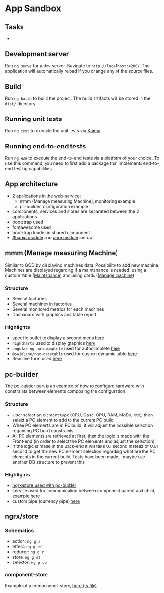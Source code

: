 # App Sandbox

## Tasks

- 

## Development server

Run `ng serve` for a dev server. Navigate to `http://localhost:4200/`. The application will automatically reload if you change any of the source files.

## Build

Run `ng build` to build the project. The build artifacts will be stored in the `dist/` directory.

## Running unit tests

Run `ng test` to execute the unit tests via [Karma](https://karma-runner.github.io).

## Running end-to-end tests

Run `ng e2e` to execute the end-to-end tests via a platform of your choice. To use this command, you need to first add a package that implements end-to-end testing capabilities.

## App architecture

- 2 applications in the web-service:
    - mmm (Manage measuring Machine), monitoring example
    - pc-builder, configuration example
- components, services and stores are separated between the 2 applications
- bootstrap used
- fontawesome used
- bootstrap loader in shared component
- [Shared module](/src/app/shared/shared.module.ts) and [core module](/src/app/core.module.ts) set up

## mmm (Manage measuring Machine)

Similar to GCD by displaying machines data. Possibility to add new machine. Machines are displayed regarding if a maintenance is needed: using a custom table ([Maintenance]()) and using cards ([Manage machine]())

### Structure

- Several factories
- Several machines in factories
- Several monitored metrics for each machines
- Dashboard with graphics and table report

### Highlights

- specific outlet to display a second menu [here](/src/app/components/mmm/mmm.component.html)
- `highcharts` used to display graphics [here](/src/app/components/mmm/manage-machine/machine/machine-metric/machine-metric.component.ts)
- `angular-ng-autocomplete` used for autocomplete [here](/src/app/components/mmm/manage-machine/manage-machine.component.ts)
- `@swimlane/ngx-datatable` used for custom dynamic table [here](/src/app/components/mmm/maintenance/maintenance.component.ts)
- Reactive form used [here](/src/app/components/mmm/manage-machine/update-machine/update-machine.component.ts)

## pc-builder

The pc-builder part is an example of how to configure hardware with constraints between elements composing the configuration.

### Structure

- User select an element type (CPU, Case, GPU, RAM, MoBo, etc), then select a PC element to add to the current PC build
- When PC elements are in PC build, it will adjust the possible selection regarding PC build constraints
- All PC elements are retrieved at first, then the logic is made with the Front-end (in order to select the PC elements and adjust the selection)
- If the logic is made in the Back-end it will take 0.1 second instead of 0.01 second to get the new PC element selection regarding what are the PC elements in the current build. Tests have been made... maybe use another DB structure to prevent this

### Highlights

- [ngrx/store used with pc-builder](/src/app/store/pc-builder)
- service used for communication between component parent and child, [example here](/src/app/services/pc-builder/element-type-choice.service.ts)
- custom pipe (currency pipe) [here](/src/app/components/pc-builder/currency-pipe/currency-pipe.component.ts)

## ngrx/store

### Schematics

- action: `ng g a`
- effect: `ng g ef`
- reducer: `ng g r`
- store: `ng g st`
- selector: `ng g se`

### component-store

Example of a componenet-store, [here (ts file)](/src/app/store/component-store/pc-builder.store.ts)